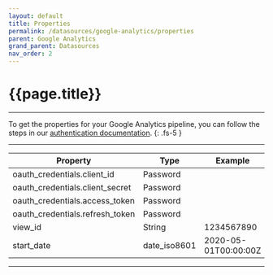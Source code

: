 ```yaml
---
layout: default
title: Properties
permalink: /datasources/google-analytics/properties
parent: Google Analytics
grand_parent: Datasources
nav_order: 2
---
```


# {{page.title}}

---

To get the properties for your Google Analytics pipeline, you can follow the steps in our [authentication documentation]({{site.baseurl}}/datasources/google-analytics/authentication).
{: .fs-5 }

---

Property | Type | Example
---------|------|-------
oauth_credentials.client_id | Password | 
oauth_credentials.client_secret | Password |
oauth_credentials.access_token | Password |
oauth_credentials.refresh_token | Password |
view_id | String | 1234567890
start_date | date_iso8601 | 2020-05-01T00:00:00Z

---